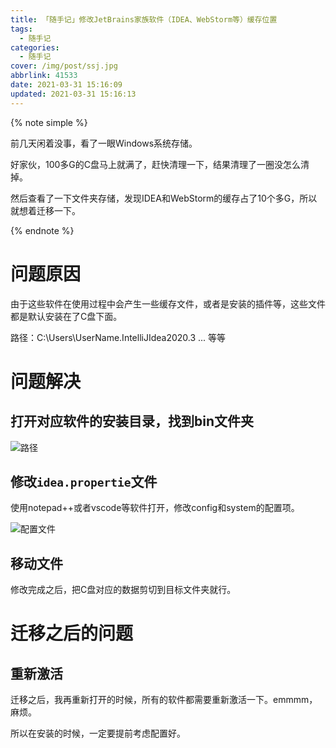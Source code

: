 ```yaml
---
title: 「随手记」修改JetBrains家族软件（IDEA、WebStorm等）缓存位置
tags:
  - 随手记
categories:
  - 随手记
cover: /img/post/ssj.jpg
abbrlink: 41533
date: 2021-03-31 15:16:09
updated: 2021-03-31 15:16:13
---
```


{% note simple %}

前几天闲着没事，看了一眼Windows系统存储。

好家伙，100多G的C盘马上就满了，赶快清理一下，结果清理了一圈没怎么清掉。

然后查看了一下文件夹存储，发现IDEA和WebStorm的缓存占了10个多G，所以就想着迁移一下。

{% endnote %}

# 问题原因

由于这些软件在使用过程中会产生一些缓存文件，或者是安装的插件等，这些文件都是默认安装在了C盘下面。

路径：C:\Users\UserName\.IntelliJIdea2020.3 ... 等等

# 问题解决

## 打开对应软件的安装目录，找到bin文件夹

![路径](/img/post/path.png)

## 修改`idea.propertie`文件

使用notepad++或者vscode等软件打开，修改config和system的配置项。

![配置文件](/img/post/ideaproperties.png)

## 移动文件

修改完成之后，把C盘对应的数据剪切到目标文件夹就行。

# 迁移之后的问题

## 重新激活

迁移之后，我再重新打开的时候，所有的软件都需要重新激活一下。emmmm，麻烦。

所以在安装的时候，一定要提前考虑配置好。
